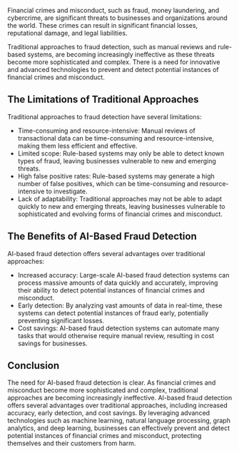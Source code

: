 
Financial crimes and misconduct, such as fraud, money laundering, and cybercrime, are significant threats to businesses and organizations around the world. These crimes can result in significant financial losses, reputational damage, and legal liabilities.

Traditional approaches to fraud detection, such as manual reviews and rule-based systems, are becoming increasingly ineffective as these threats become more sophisticated and complex. There is a need for innovative and advanced technologies to prevent and detect potential instances of financial crimes and misconduct.

The Limitations of Traditional Approaches
-----------------------------------------

Traditional approaches to fraud detection have several limitations:

* Time-consuming and resource-intensive: Manual reviews of transactional data can be time-consuming and resource-intensive, making them less efficient and effective.
* Limited scope: Rule-based systems may only be able to detect known types of fraud, leaving businesses vulnerable to new and emerging threats.
* High false positive rates: Rule-based systems may generate a high number of false positives, which can be time-consuming and resource-intensive to investigate.
* Lack of adaptability: Traditional approaches may not be able to adapt quickly to new and emerging threats, leaving businesses vulnerable to sophisticated and evolving forms of financial crimes and misconduct.

The Benefits of AI-Based Fraud Detection
----------------------------------------

AI-based fraud detection offers several advantages over traditional approaches:

* Increased accuracy: Large-scale AI-based fraud detection systems can process massive amounts of data quickly and accurately, improving their ability to detect potential instances of financial crimes and misconduct.
* Early detection: By analyzing vast amounts of data in real-time, these systems can detect potential instances of fraud early, potentially preventing significant losses.
* Cost savings: AI-based fraud detection systems can automate many tasks that would otherwise require manual review, resulting in cost savings for businesses.

Conclusion
----------

The need for AI-based fraud detection is clear. As financial crimes and misconduct become more sophisticated and complex, traditional approaches are becoming increasingly ineffective. AI-based fraud detection offers several advantages over traditional approaches, including increased accuracy, early detection, and cost savings. By leveraging advanced technologies such as machine learning, natural language processing, graph analytics, and deep learning, businesses can effectively prevent and detect potential instances of financial crimes and misconduct, protecting themselves and their customers from harm.
